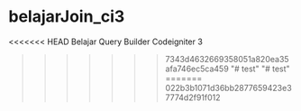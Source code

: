 # belajarJoin_ci3

<<<<<<< HEAD
Belajar Query Builder Codeigniter 3
>>>>>>> 7343d4632669358051a820ea35afa746ec5ca459
"# test" 
"# test" 
=======
>>>>>>> 022b3b1071d36bb2877659423e37774d2f91f012
